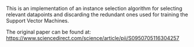 This is an implementation of an instance selection algorithm for selecting relevant datapoints and discarding the redundant ones used for training the Support Vector Machines.

The original paper can be found at: https://www.sciencedirect.com/science/article/pii/S0950705116304257
